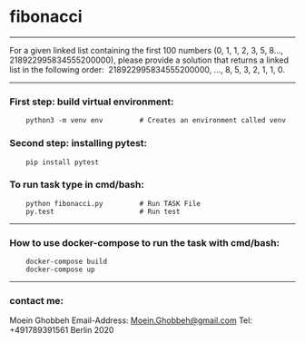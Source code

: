# fibonacci
 
---

For a given linked list containing the first 100 numbers 
        (0, 1, 1, 2, 3, 5, 8..., 218922995834555200000), 
please provide a solution that returns a linked list in the following order: 
        218922995834555200000, ..., 8, 5, 3, 2, 1, 1, 0.

---

### First step: build virtual environment:
        python3 -m venv env         # Creates an environment called venv

### Second step: installing pytest:
        pip install pytest         

### To run task type in cmd/bash:
        python fibonacci.py         # Run TASK File
        py.test                     # Run test 

---

### How to use docker-compose to run the task with cmd/bash:
        docker-compose build
        docker-compose up

---

### contact me:

Moein Ghobbeh
Email-Address: Moein.Ghobbeh@gmail.com
Tel: +491789391561
Berlin 2020
